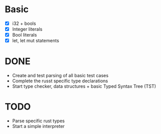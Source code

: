 # Basic

- [x] i32 + bools
- [x] Integer literals
- [x] Bool literals
- [x] let, let mut statements

# DONE

* Create and test parsing of all basic test cases
* Complete the russt specific type declarations
* Start type checker, data structures + basic Typed Syntax Tree (TST)

# TODO

* Parse specific rust types
* Start a simple interpreter
